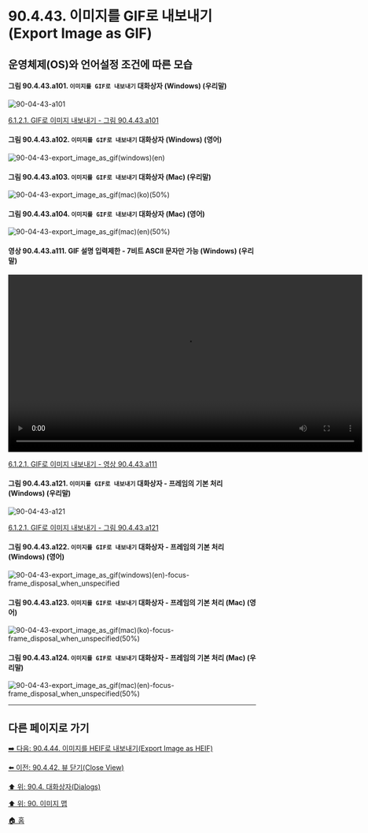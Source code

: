 # 90.4.43. 이미지를 GIF로 내보내기(Export Image as GIF)
## 운영체제(OS)와 언어설정 조건에 따른 모습

<a id="90-04-43-a101"></a>

#### 그림 90.4.43.a101. `이미지를 GIF로 내보내기` 대화상자 (Windows) (우리말)
![90-04-43-a101](https://github.com/wonder13662/gimp/assets/15767104/8fed8899-7e30-4e49-b170-9f263fdc4843)

[6.1.2.1. GIF로 이미지 내보내기 - 그림 90.4.43.a101](./06-01-02-01-export_image_as_gif.md#90-04-43-a101)

<a id="90-04-43-a102"></a>

#### 그림 90.4.43.a102. `이미지를 GIF로 내보내기` 대화상자 (Windows) (영어)
![90-04-43-export_image_as_gif(windows)(en)](https://github.com/wonder13662/gimp/assets/15767104/421deac9-8f49-4290-9371-36b2f2be855c)

#### 그림 90.4.43.a103. `이미지를 GIF로 내보내기` 대화상자 (Mac) (우리말)
![90-04-43-export_image_as_gif(mac)(ko)(50%)](https://github.com/wonder13662/gimp/assets/15767104/9aa2d16e-efb4-4d88-8d7d-84c09674640f)

#### 그림 90.4.43.a104. `이미지를 GIF로 내보내기` 대화상자 (Mac) (영어)
![90-04-43-export_image_as_gif(mac)(en)(50%)](https://github.com/wonder13662/gimp/assets/15767104/4d21ccea-67c2-49fc-943e-41fe7b178d75)

<a id="90-04-43-a111"></a>

#### 영상 90.4.43.a111. GIF 설명 입력제한 - 7비트 ASCII 문자만 가능 (Windows) (우리말)
<video controls="controls" width="720" src="https://github.com/wonder13662/gimp/assets/15767104/aa25ead1-29e9-46ff-8427-e9b5f4bbb779"></video>

[6.1.2.1. GIF로 이미지 내보내기 - 영상 90.4.43.a111](./06-01-02-01-export_image_as_gif.md#90-04-43-a111)

<a id="90-04-43-a121"></a>

#### 그림 90.4.43.a121. `이미지를 GIF로 내보내기` 대화상자 - 프레임의 기본 처리 (Windows) (우리말)
![90-04-43-a121](https://github.com/wonder13662/gimp/assets/15767104/96d97235-0b46-4cff-81a3-09687a85d88c)

[6.1.2.1. GIF로 이미지 내보내기 - 그림 90.4.43.a121](./06-01-02-01-export_image_as_gif.md#90-04-43-a121)

<a id="90-04-43-a122"></a>

#### 그림 90.4.43.a122. `이미지를 GIF로 내보내기` 대화상자 - 프레임의 기본 처리 (Windows) (영어)
![90-04-43-export_image_as_gif(windows)(en)-focus-frame_disposal_when_unspecified](https://github.com/wonder13662/gimp/assets/15767104/4b9d7c66-d0a6-4908-82d2-f1890fe4d45d)

#### 그림 90.4.43.a123. `이미지를 GIF로 내보내기` 대화상자 - 프레임의 기본 처리 (Mac) (영어)
![90-04-43-export_image_as_gif(mac)(ko)-focus-frame_disposal_when_unspecified(50%)](https://github.com/wonder13662/gimp/assets/15767104/82f13cd1-c0c8-4898-ac76-79012f7ada79)

#### 그림 90.4.43.a124. `이미지를 GIF로 내보내기` 대화상자 - 프레임의 기본 처리 (Mac) (우리말)
![90-04-43-export_image_as_gif(mac)(en)-focus-frame_disposal_when_unspecified(50%)](https://github.com/wonder13662/gimp/assets/15767104/40ad2236-7c6b-4c6c-80c9-150b033422f1)

***

## 다른 페이지로 가기

[➡️ 다음: 90.4.44. 이미지를 HEIF로 내보내기(Export Image as HEIF)](./90-04-44-export_image_as_heif.md)

[⬅️ 이전: 90.4.42. 뷰 닫기(Close View)](./90-04-42-close_view.md)

[⬆️ 위: 90.4. 대화상자(Dialogs)](./90-04-00-dialogs.md)

[⬆️ 위: 90. 이미지 맵](./90-00-image-map.md)

[🏠 홈](./00-home.md)